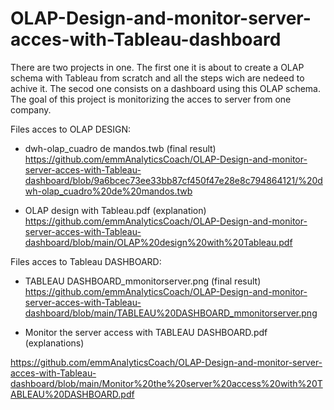 # OLAP-Design-and-monitor-server-acces-with-Tableau-dashboard

There are two projects in one. The first one it is about to create a OLAP schema with Tableau from scratch and all the steps 
wich are nedeed to achive it. The secod one consists on a dashboard using this OLAP schema.
The goal of this project is monitorizing the acces to server from one company. 

Files acces to OLAP DESIGN:

- dwh-olap_cuadro de mandos.twb (final result)
https://github.com/emmAnalyticsCoach/OLAP-Design-and-monitor-server-acces-with-Tableau-dashboard/blob/9a6bcec73ee33bb87cf450f47e28e8c794864121/%20dwh-olap_cuadro%20de%20mandos.twb

- OLAP design with Tableau.pdf (explanation)
https://github.com/emmAnalyticsCoach/OLAP-Design-and-monitor-server-acces-with-Tableau-dashboard/blob/main/OLAP%20design%20with%20Tableau.pdf

Files acces to Tableau DASHBOARD:

- TABLEAU DASHBOARD_mmonitorserver.png (final result)
https://github.com/emmAnalyticsCoach/OLAP-Design-and-monitor-server-acces-with-Tableau-dashboard/blob/main/TABLEAU%20DASHBOARD_mmonitorserver.png

- Monitor the server access with TABLEAU DASHBOARD.pdf (explanations)

https://github.com/emmAnalyticsCoach/OLAP-Design-and-monitor-server-acces-with-Tableau-dashboard/blob/main/Monitor%20the%20server%20access%20with%20TABLEAU%20DASHBOARD.pdf
